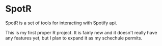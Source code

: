 # SpotR
SpotR is a set of tools for interacting with Spotify api. 

This is my first proper R project. It is fairly new and it doesn't really have any features yet, but I plan to expand it as my schechule permits.
